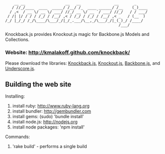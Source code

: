 ````
    __ __                  __   __               __       _
   / //_/____  ____  _____/ /__/ /_  ____ ______/ /__    (_)____
  / ,<  / __ \/ __ \/ ___/ //_/ __ \/ __ `/ ___/ //_/   / / ___/
 / /| |/ / / / /_/ / /__/ ,< / /_/ / /_/ / /__/ ,< _   / (__  )
/_/ |_/_/ /_/\____/\___/_/|_/_.___/\__,_/\___/_/|_(_)_/ /____/
                                                   /___/
````

Knockback.js provides Knockout.js magic for Backbone.js Models and Collections.

### Website: http://kmalakoff.github.com/knockback/

Please download the libraries: [Knockback.js][1], [Knockout.js][2], [Backbone.js][3], and [Underscore.js][4].

[1]: http://kmalakoff.github.com/knockback/
[2]: https://github.com/SteveSanderson/knockout/downloads/
[3]: http://documentcloud.github.com/backbone/
[4]: http://documentcloud.github.com/underscore/

Building the web site
-----------------------

Installing:

1. install ruby: http://www.ruby-lang.org
2. install bundler: http://gembundler.com
3. install gems: (sudo) 'bundle install'
4. install node.js: http://nodejs.org
5. install node packages: 'npm install'

Commands:

1. 'rake build' - performs a single build

